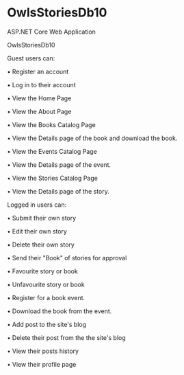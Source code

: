 # OwlsStoriesDb10
ASP.NET Core Web Application

OwlsStoriesDb10 

Guest users can:

•	Register an account

•	Log in to their account

•	View the Home Page

•	View the About Page

•	View the Books Catalog Page

•	View the Details page of the book and download the book.

•	View the Events Catalog Page

•	View the Details page of the event.

•	View the Stories Catalog Page

•	View the Details page of the story.


Logged in users can:

•	Submit their own story

•	Edit their own story

•	Delete their own story

•	Send their "Book" of stories for approval 

•	Favourite story or book

•	Unfavourite story or book

•	Register for a book event.

•	Download the book from the event.

•	Add post to the site's blog

•	Delete their post from the the site's blog

•	View their posts history

•	View their profile page 


